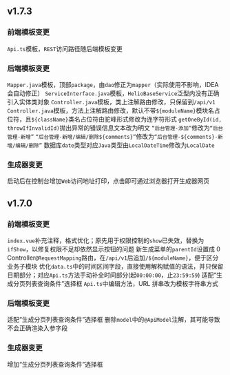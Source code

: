 ## v1.7.3
### 前端模板变更
`Api.ts`模板，`REST`访问路径随后端模板变更

### 后端模板变更
`Mapper.java`模板，顶部`package`，由`dao`修正为`mapper`（实际使用不影响，IDEA会自动修正）
`ServiceInterface.java`模板，`HelioBaseService`泛型内没有正确引入实体类对象
`Controller.java`模板，类上注解路由修改，只保留到`/api/v1`
`Controller.java`模板，方法上注解路由修改，默认不带`${moduleName}`模块名占位符，且`${className}`类名占位符由驼峰形式修改为连字符形式
`getOneById(id, throwIfInvalidId)`抛出异常的错误信息文本改为明文
`“后台管理-添加”`修改为`“后台管理-新增”`
`“后台管理-新增/编辑/删除${comments}”`修改为`“后台管理-${comments}-新增/编辑/删除”`
数据库`date`类型对应`Java`类型由`LocalDateTime`修改为`LocalDate`

### 生成器变更
启动后在控制台增加`Web`访问地址打印，点击即可通过浏览器打开生成器网页


## v1.7.0
### 前端模板变更
`index.vue`补充注释，格式优化；原先用于权限控制的`show`已失效，替换为`ifShow`，以修复权限不足却依然显示按钮的问题
新生成菜单的`parentId`设置成 0
Controller`@RequestMapping`路由，在`/api/v1`后追加`/${moduleName}`，便于区分业务子模块
优化`data.ts`中的时间区间字段，直接使用解构赋值的语法，并只保留日期部分；对应`Api.ts`方法手动补全时间部分(起`00:00:00`，止`23:59:59`)
适配“生成分页列表查询条件”选择框
`Api.ts`中编辑方法，URL 拼串改为模板字符串方式

### 后端模板变更
适配“生成分页列表查询条件”选择框
删除`model`中的`@ApiModel`注解，其可能导致不会正确渲染入参字段

### 生成器变更
增加“生成分页列表查询条件”选择框
